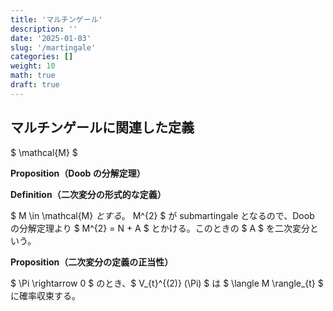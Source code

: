 ```yaml
---
title: 'マルチンゲール'
description: ''
date: '2025-01-03'
slug: '/martingale'
categories: []
weight: 10
math: true
draft: true
---
```


## マルチンゲールに関連した定義

$ \mathcal{M} $ 



**Proposition（Doob の分解定理）**





**Definition（二次変分の形式的な定義）**

$ M \in \mathcal{M} $とする。$ M^{2} $ が submartingale となるので、Doob の分解定理より $ M^{2} = N + A $ とかける。このときの $ A $ を二次変分という。



**Proposition（二次変分の定義の正当性）**

$ \Pi \rightarrow 0 $ のとき、$ V_{t}^{(2)} (\Pi) $ は $ \langle M \rangle_{t} $ に確率収束する。 